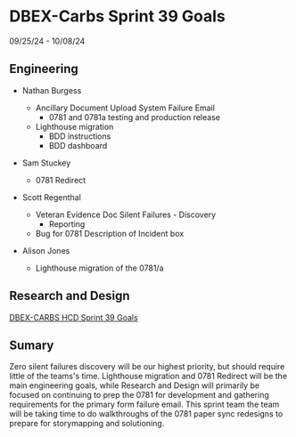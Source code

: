 # DBEX-Carbs Sprint 39 Goals	
09/25/24 - 10/08/24

## Engineering
  - Nathan Burgess
    - Ancillary Document Upload System Failure Email
      -  0781 and 0781a testing and production release
    - Lighthouse migration
       - BDD instructions
       - BDD dashboard
      
  - Sam Stuckey
    - 0781 Redirect

 - Scott Regenthal
    - Veteran Evidence Doc Silent Failures - Discovery
       - Reporting
    - Bug for 0781 Description of Incident box
  
  - Alison Jones
    - Lighthouse migration of the 0781/a 

## Research and Design
[DBEX-CARBS HCD Sprint 39 Goals](https://dsva.slack.com/archives/C053UDWMH7U/p1727279504703289)



## Sumary
Zero silent failures discovery will be our highest priority, but should require little of the teams's time. 
Lighthouse migration and 0781 Redirect will be the main engineering goals, while Research and Design will primarily be focused on continuing to prep the 0781 for development and gathering requirements for the primary form failure email.
This sprint team the team will be taking time to do walkthroughs of the 0781 paper sync redesigns to prepare for storymapping and solutioning. 
